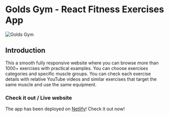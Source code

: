# Golds Gym - React Fitness Exercises App
![Golds Gym](https://i.ibb.co/Yt9spGc/image.png)

## Introduction
This a smooth fully responsive website where you can browse more than 1000+ exercises with practical examples.
You can choose exercises categories and specific muscle groups.
You can check each exercise details with relative YouTube videos and similar exercises that target the same muscle and use the same equipment.

### Check it out / Live website
The app has been deployed on [Netlify](https://depalma-gym.netlify.app/)!
Check it out now!